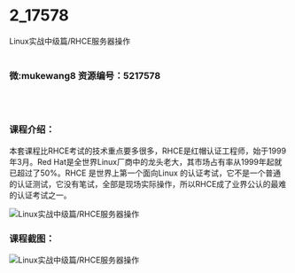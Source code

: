 # 2_17578
Linux实战中级篇/RHCE服务器操作
<br/></br>
<h3>微:mukewang8 资源编号：5217578</h3>
<br/></br>
<h3>课程介绍：</h3>
<p>本套课程比<a title="查看与 RHCE 相关的文章" target="_blank">RHCE</a>考试的技术重点要多很多，<a title="查看与 RHCE 相关的文章" target="_blank">RHCE</a>是红帽认证工程师，始于1999年3月。Red Hat是全世界Linux厂商中的龙头老大，其市场占有率从1999年起就已超过了50%。RHCE 是世界上第一个面向Linux 的认证考试，它不是一个普通的认证测试，它没有笔试，全部是现场实际操作，所以RHCE成了业界公认的最难的认证考试之一。</p>
<p><img src="https://www.ko996.com/wp-content/uploads/img/2021/01/1-47-300x162.png" alt="Linux实战中级篇/RHCE服务器操作"></p>
<div class="info-desc">
<h3>课程截图：</h3>
<p><img src="https://www.ko996.com/wp-content/uploads/img/2021/01/2-55.png" alt="Linux实战中级篇/RHCE服务器操作"></p>


			
</div>
